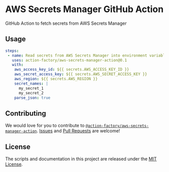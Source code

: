# AWS Secrets Manager GitHub Action
GitHub Action to fetch secrets from AWS Secrets Manager

## Usage
```yaml
steps:
 - name: Read secrets from AWS Secrets Manager into environment variables
   uses: action-factory/aws-secrets-manager-action@0.1
   with:
    aws_access_key_id: ${{ secrets.AWS_ACCESS_KEY_ID }}
    aws_secret_access_key: ${{ secrets.AWS_SECRET_ACCESS_KEY }}
    aws_region: ${{ secrets.AWS_REGION }}
    secret_names: |
      my_secret_1
      my_secret_2
    parse_json: true
```

## Contributing
We would love for you to contribute to [`@action-factory/aws-secrets-manager-action`](https://github.com/action-factory/aws-secrets-manager-action). [Issues](https://github.com/action-factory/aws-secrets-manager-action/issues) and [Pull Requests](https://github.com/action-factory/aws-secrets-manager-action/pulls) are welcome!

## License
The scripts and documentation in this project are released under the [MIT License](https://github.com/action-factory/aws-secrets-manager-action/blob/master/LICENSE).